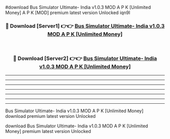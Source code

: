 #download Bus Simulator Ultimate- India v1.0.3 MOD A P K [Unlimited Money] A P K [MOD] premium latest version Unlocked iqn9l 



<div align="center">
<h3>🔴 Download [Server1] 👉👉 <a href="https://apkdownload1.web.app/">Bus Simulator Ultimate- India v1.0.3 MOD A P K [Unlimited Money]</a></h3><br>

<h3>🔴 Download [Server2] 👉👉 <a href="https://apkdownload1.web.app/">Bus Simulator Ultimate- India v1.0.3 MOD A P K [Unlimited Money]</a></h3>
</div>





----------------------------------------------------------

----------------------------------------------------------

----------------------------------------------------------

----------------------------------------------------------

----------------------------------------------------------

----------------------------------------------------------

----------------------------------------------------------

Bus Simulator Ultimate- India v1.0.3 MOD A P K [Unlimited Money] download premium latest version Unlocked

download Bus Simulator Ultimate- India v1.0.3 MOD A P K [Unlimited Money] premium latest version Unlocked
